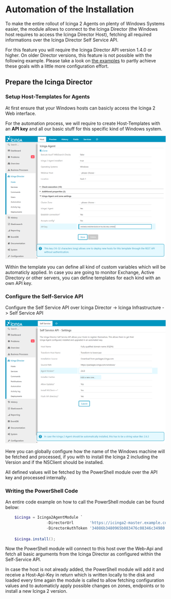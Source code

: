 Automation of the Installation
==============

To make the entire rollout of Icinga 2 Agents on plenty of Windows Systems easier, the module allows 
to connect to the Icinga Director (the Windows host requires to access the Icinga Director Host), 
fetching all required informations over the Icinga Director Self Service API.

For this feature you will require the Icinga Director API version 1.4.0 or higher. On older Director 
versions, this feature is not possible with the following example. Please take a look on 
[the examples](30-Examples.md) to partly achieve these goals with a little more configuration effort.

Prepare the Icinga Director
-------------

### Setup Host-Templates for Agents

At first ensure that your Windows hosts can basicly access the Icinga 2 Web interface.

For the automation process, we will require to create Host-Templates with an **API key** and all our 
basic stuff for this specific kind of Windows system.

![Host Agent Template](screenshots/20-automation/agent_host_template_api.png)

Within the template you can define all kind of custom variables which will be automaticly applied. In 
case you are going to monitor Exchange, Active Directory or other servers, you can define templates 
for each kind with an own API key.


### Configure the Self-Service API

Configure the Self Service API over Icinga Director -> Icinga Infrastructure -> Self Service API

![Self Service API](screenshots/20-automation/self-service-api.png)

Here you can globally configure how the name of the Windows machine will be fetched and processed, 
if you with to install the Icinga 2 including the Version and if the NSClient should be installed.

All defined values will be fetched by the PowerShell module over the API key and processed internally.


### Writing the PowerShell Code

An entire code example on how to call the PowerShell module can be found below:

```powershell
    $icinga = Icinga2AgentModule `
                  -DirectorUrl       'https://icinga2-master.example.com/icingaweb2/director/' `
                  -DirectorAuthToken '34086b3480965b083476c08346c34980'

    $icinga.install();
```

Now the PowerShell module will connect to this host over the Web-Api and fetch all basic arguments 
from the Icinga Director as configured within the Self-Service API.

In case the host is not already added, the PowerShell module will add it and receive a Host-Api-Key 
in return which is written locally to the disk and loaded every time again the module is called to 
allow fetching configuration values and to automaticly apply possible changes on zones, endpoints or 
to install a new Icinga 2 version.